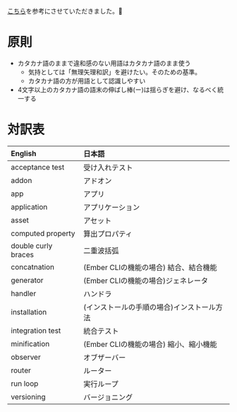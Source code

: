 [こちら](https://github.com/rust-lang-ja/the-rust-programming-language-ja/edit/master/TranslationTable.md)を参考にさせていただきました。🙇

# 原則

* カタカナ語のままで違和感のない用語はカタカナ語のまま使う
  + 気持としては「無理矢理和訳」を避けたい。そのための基準。
  + カタカナ語の方が用語として認識しやすい
* 4文字以上のカタカナ語の語末の伸ばし棒(ー)は揺らぎを避け、なるべく統一する

# 対訳表

| English                        | 日本語
|:-------------------------------|:-------------
| acceptance test                | 受け入れテスト
| addon                          | アドオン
| app                            | アプリ
| application                    | アプリケーション
| asset                          | アセット
| computed property              | 算出プロパティ
| double curly braces            | 二重波括弧
| concatnation                   | (Ember CLIの機能の場合) 結合、結合機能
| generator                      | (Ember CLIの機能の場合)ジェネレータ
| handler                        | ハンドラ
| installation                   | (インストールの手順の場合)インストール方法
| integration test               | 統合テスト
| minification                   | (Ember CLIの機能の場合) 縮小、縮小機能
| observer                       | オブザーバー
| router                         | ルーター
| run loop                       | 実行ループ
| versioning                     | バージョニング
